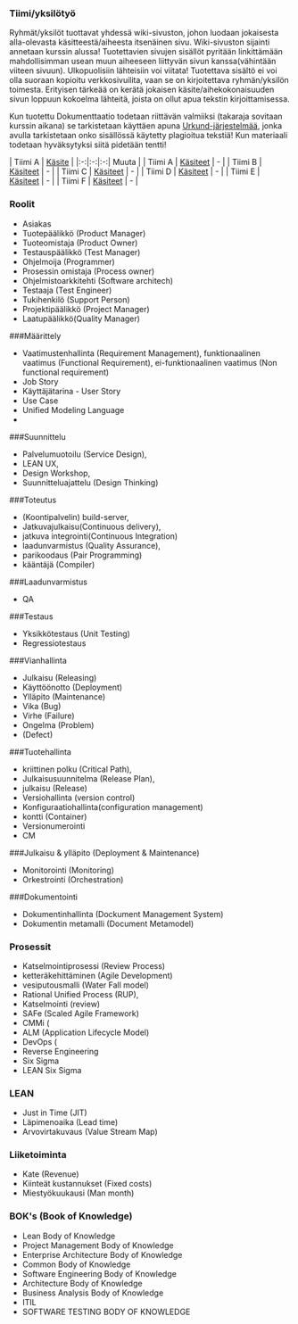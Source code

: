 ### Tiimi/yksilötyö

Ryhmät/yksilöt tuottavat yhdessä wiki-sivuston, johon luodaan jokaisesta alla-olevasta käsitteestä/aiheesta itsenäinen sivu. Wiki-sivuston sijainti annetaan kurssin alussa! Tuotettavien sivujen sisällöt pyritään linkittämään mahdollisimman usean muun aiheeseen liittyvän sivun kanssa(vähintään viiteen sivuun). Ulkopuolisiin lähteisiin voi viitata!
Tuotettava sisältö ei voi olla suoraan kopioitu verkkosivuilita, vaan se on kirjoitettava ryhmän/yksilön toimesta. 
Erityisen tärkeää on kerätä jokaisen käsite/aihekokonaisuuden sivun loppuun kokoelma lähteitä, joista on ollut apua tekstin kirjoittamisessa.

Kun tuotettu  Dokumenttaatio todetaan riittävän valmiiksi (takaraja sovitaan kurssin aikana) se tarkistetaan käyttäen apuna [Urkund-järjestelmää](http://www.urkund.com/fi/), jonka avulla tarkistetaan onko sisällössä käytetty plagioitua tekstiä!
Kun materiaali todetaan hyväksytyksi siitä pidetään tentti!


| Tiimi A | [Käsite]() |
|:-:|:-:|:-:| Muuta |
| Tiimi A | [Käsiteet]() | - | 
| Tiimi B | [Käsiteet]() | - | 
| Tiimi C | [Käsiteet]() | - | 
| Tiimi D | [Käsiteet]() | - | 
| Tiimi E | [Käsiteet]() | - | 
| Tiimi F | [Käsiteet]() | - | 

### Roolit

* Asiakas
* Tuotepäälikkö (Product Manager)
* Tuoteomistaja (Product Owner)
* Testauspäälikkö (Test Manager)
* Ohjelmoija (Programmer)
* Prosessin omistaja (Process owner)
* Ohjelmistoarkkitehti (Software architech)
* Testaaja (Test Engineer)
* Tukihenkilö (Support Person)
* Projektipäälikkö (Project Manager)
* Laatupäälikkö(Quality Manager)



###Määrittely

* Vaatimustenhallinta (Requirement Management), funktionaalinen vaatimus (Functional Requirement), ei-funktionaalinen vaatimus (Non functional requirement)
* Job Story
* Käyttäjätarina - User Story
* Use Case
* Unified Modeling Language
*

###Suunnittelu

* Palvelumuotoilu (Service Design), 
* LEAN UX, 
* Design Workshop, 
* Suunnitteluajattelu (Design Thinking)

###Toteutus

* (Koontipalvelin) build-server, 
* Jatkuvajulkaisu(Continuous delivery), 
* jatkuva integrointi(Continuous Integration) 
* laadunvarmistus (Quality Assurance), 
* parikoodaus (Pair Programming)
* kääntäjä (Compiler)

###Laadunvarmistus

* QA

###Testaus

* Yksikkötestaus (Unit Testing) 
* Regressiotestaus

###Vianhallinta

* Julkaisu (Releasing)
* Käyttöönotto (Deployment)
* Ylläpito (Maintenance)
* Vika (Bug)
* Virhe (Failure)
* Ongelma (Problem)
* (Defect)

###Tuotehallinta

* kriittinen polku (Critical Path), 
* Julkaisusuunnitelma (Release Plan),  
* julkaisu (Release)
* Versiohallinta (version control)
* Konfiguraatiohallinta(configuration management)
* kontti (Container)  
* Versionumerointi
* CM

###Julkaisu & ylläpito (Deployment & Maintenance)

* Monitorointi (Monitoring)
* Orkestrointi (Orchestration) 

###Dokumentointi

* Dokumentinhallinta (Dockument Management System)
* Dokumentin metamalli (Document Metamodel)
 

### Prosessit

* Katselmointiprosessi (Review Process)
* ketteräkehittäminen (Agile Development)
* vesiputousmalli (Water Fall model)
* Rational Unified Process (RUP),
* Katselmointi (review)
* SAFe (Scaled Agile Framework)
* CMMi (
* ALM (Application Lifecycle Model)
* DevOps (
* Reverse Engineering
* Six Sigma
* LEAN Six Sigma

### LEAN

* Just in Time (JIT)
* Läpimenoaika (Lead time)
* Arvovirtakuvaus (Value Stream Map)

### Liiketoiminta

* Kate (Revenue)
* Kiinteät kustannukset (Fixed costs)
* Miestyökuukausi (Man month)
 
### BOK's (Book of Knowledge)

* Lean Body of Knowledge
* Project Management Body of Knowledge
* Enterprise Architecture Body of Knowledge
* Common Body of Knowledge
* Software Engineering Body of Knowledge
* Architecture Body of Knowledge
* Business Analysis Body of Knowledge
* ITIL
* SOFTWARE TESTING BODY OF KNOWLEDGE

